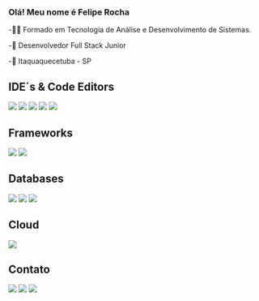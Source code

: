 ### Olá! Meu nome é Felipe Rocha

-🧑‍🏫 Formado em Tecnologia de Análise e Desenvolvimento de Sistemas.

-💼 Desenvolvedor Full Stack Junior

-📍 Itaquaquecetuba - SP
  ## IDE´s & Code Editors

 <div>
   <a href = "#"><img src="https://img.shields.io/badge/PyCharm-000000.svg?&style=for-the-badge&logo=PyCharm&logoColor=white" target="_blank"></a>
   <a href = "#"><img src="https://img.shields.io/badge/VSCode-0078D4?style=for-the-badge&logo=visual%20studio%20code&logoColor=white" target="_blank"></a>
   <a href = "#"><img src="https://img.shields.io/badge/Visual_Studio-5C2D91?style=for-the-badge&logo=visual%20studio&logoColor=white" target="_blank"></a>
   <a href = "#"><img src="https://img.shields.io/badge/Arduino_IDE-00979D?style=for-the-badge&logo=arduino&logoColor=white" target="_blank"></a>
   <a href = "#"><img src="https://img.shields.io/badge/Apache%20NetBeans%20IDE-1B6AC6.svg?style=for-the-badge&logo=Apache-NetBeans-IDE&logoColor=white" target="_blank"></a>
 </div>
 
  ## Frameworks
  
 <div>
  <a href = "#"><img src="https://img.shields.io/badge/.NET-512BD4?style=for-the-badge&logo=dotnet&logoColor=white" target="_blank"></a>
  <a href = "#"><img src="https://img.shields.io/badge/Odoo-714B67.svg?style=for-the-badge&logo=Odoo&logoColor=white" target="_blank"></a>
 </div>

  ## Databases

 <div>
  <a href = "#"><img src="https://img.shields.io/badge/Microsoft%20SQL%20Server-CC2927?style=for-the-badge&logo=microsoft%20sql%20server&logoColor=white" target="_blank"></a>
  <a href = "#"><img src="https://img.shields.io/badge/MySQL-005C84?style=for-the-badge&logo=mysql&logoColor=white" target="_blank"></a>
  <a href = "#"><img src="https://img.shields.io/badge/PostgreSQL-316192?style=for-the-badge&logo=postgresql&logoColor=white" target="_blank"></a>
 </div>

  ## Cloud

<div>
  <a href = "#"><img src="https://img.shields.io/badge/Amazon_AWS-FF9900?style=for-the-badge&logo=amazonaws&logoColor=white" target="_blank"></a>
</div>

  ## Contato
  
<div>
  <a href = "mailto:felipe.pessoal0909@gmail.com"><img src="https://img.shields.io/badge/Gmail-D14836?style=for-the-badge&logo=gmail&logoColor=white" target="_blank"></a>
  <a href="https://www.linkedin.com/in/felipe-rocha-dias-aa2327219"><img src="https://img.shields.io/badge/LinkedIn-0077B5?style=for-the-badge&logo=linkedin&logoColor=white"></a>
  <a href="https://steamcommunity.com/id/Dias2000/"><img src="https://img.shields.io/badge/Steam-000000?style=for-the-badge&logo=steam&logoColor=white">
</div>
